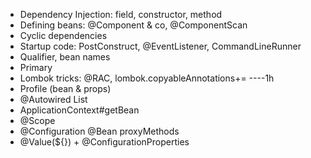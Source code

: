 - Dependency Injection: field, constructor, method
- Defining beans: @Component & co, @ComponentScan
- Cyclic dependencies
- Startup code: PostConstruct, @EventListener, CommandLineRunner
- Qualifier, bean names
- Primary
- Lombok tricks: @RAC, lombok.copyableAnnotations+=
----1h
- Profile (bean & props)
- @Autowired List<BeanInterface>
- ApplicationContext#getBean
- @Scope
- @Configuration @Bean proxyMethods
- @Value(${}) + @ConfigurationProperties